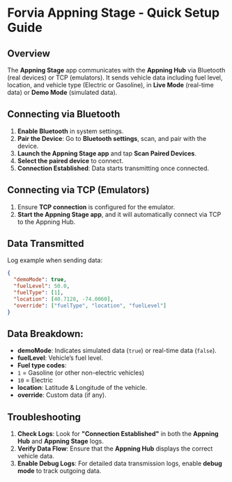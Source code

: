 # Forvia Appning Stage - Quick Setup Guide

## Overview
The **Appning Stage** app communicates with the **Appning Hub** via Bluetooth (real devices) or TCP (emulators). It sends vehicle data including fuel level, location, and vehicle type (Electric or Gasoline), in **Live Mode** (real-time data) or **Demo Mode** (simulated data).

## Connecting via Bluetooth
1. **Enable Bluetooth** in system settings.
2. **Pair the Device**: Go to **Bluetooth settings**, scan, and pair with the device.
3. **Launch the Appning Stage app** and tap **Scan Paired Devices**.
4. **Select the paired device** to connect.
5. **Connection Established**: Data starts transmitting once connected.

## Connecting via TCP (Emulators)
1. Ensure **TCP connection** is configured for the emulator.
2. **Start the Appning Stage app**, and it will automatically connect via TCP to the Appning Hub.

## Data Transmitted
Log example when sending data:

```json
{
  "demoMode": true,
  "fuelLevel": 50.0,
  "fuelType": [1],
  "location": [40.7128, -74.0060],
  "override": ["fuelType", "location", "fuelLevel"]
}
```

## Data Breakdown:
- **demoMode**: Indicates simulated data (`true`) or real-time data (`false`).
- **fuelLevel**: Vehicle’s fuel level.
-   **Fuel type codes**:  
  - `1` = Gasoline (or other non-electric vehicles)  
  - `10` = Electric
- **location**: Latitude & Longitude of the vehicle.
- **override**: Custom data (if any).

## Troubleshooting
1. **Check Logs**: Look for **"Connection Established"** in both the **Appning Hub** and **Appning Stage** logs.
2. **Verify Data Flow**: Ensure that the **Appning Hub** displays the correct vehicle data.
3. **Enable Debug Logs**: For detailed data transmission logs, enable **debug mode** to track outgoing data.

